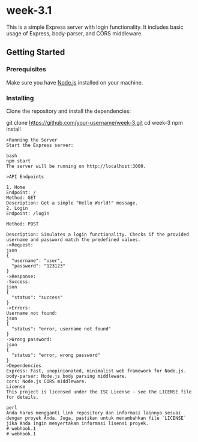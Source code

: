 # week-3.1

This is a simple Express server with login functionality. It includes basic usage of Express, body-parser, and CORS middleware.

## Getting Started

### Prerequisites

Make sure you have [Node.js](https://nodejs.org/) installed on your machine.

### Installing

Clone the repository and install the dependencies:

git clone https://github.com/your-username/week-3.git
cd week-3
npm install
```
>Running the Server
Start the Express server:

bash
npm start
The server will be running on http://localhost:3000.

>API Endpoints

1. Home
Endpoint: /
Method: GET
Description: Get a simple "Hello World!" message.
2. Login
Endpoint: /login

Method: POST

Description: Simulates a login functionality. Checks if the provided username and password match the predefined values.
->Request:
json
{
  "username": "user",
  "password": "123123"
}
->Response:
-Success:
json
{
  "status": "success"
}
->Errors:
Username not found:
json
{
  "status": "error, username not found"
}
->Wrong password:
json
{
  "status": "error, wrong password"
}
>Dependencies
Express: Fast, unopinionated, minimalist web framework for Node.js.
body-parser: Node.js body parsing middleware.
cors: Node.js CORS middleware.
License
This project is licensed under the ISC License - see the LICENSE file for details.

perl
Anda harus mengganti link repository dan informasi lainnya sesuai dengan proyek Anda. Juga, pastikan untuk menambahkan file `LICENSE` jika Anda ingin menyertakan informasi lisensi proyek.
# webhook.1
# webhook.1
